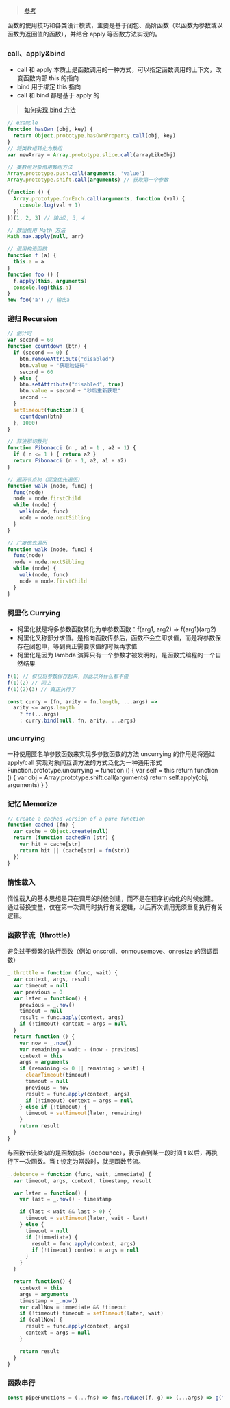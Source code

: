 > [参考](https://juejin.im/post/59eff1fb6fb9a044ff30a942)

函数的使用技巧和各类设计模式，主要是基于闭包、高阶函数（以函数为参数或以函数为返回值的函数），并结合 apply 等函数方法实现的。

### call、apply&bind
- call 和 apply 本质上是函数调用的一种方式，可以指定函数调用的上下文，改变函数内部 this 的指向
- bind 用于绑定 this 指向
- call 和 bind 都是基于 apply 的

> [如何实现 bind 方法](https://zhuanlan.zhihu.com/p/25379434)

```js
// example
function hasOwn (obj, key) {
  return Object.prototype.hasOwnProperty.call(obj, key)
}
// 将类数组转化为数组
var newArray = Array.prototype.slice.call(arrayLikeObj)

// 类数组对象借用数组方法
Array.prototype.push.call(arguments, 'value')
Array.prototype.shift.call(arguments) // 获取第一个参数

(function () {
  Array.prototype.forEach.call(arguments, function (val) {
    console.log(val + 1)
  })
})(1, 2, 3) // 输出2, 3, 4

// 数组借用 Math 方法
Math.max.apply(null, arr)

// 借用构造函数
function f (a) {
  this.a = a
}
function foo () {
  f.apply(this, arguments)
  console.log(this.a)
}
new foo('a') // 输出a
```


### 递归 Recursion

```js
// 倒计时
var second = 60
function countdown (btn) {
  if (second == 0) { 
    btn.removeAttribute("disabled")
    btn.value = "获取验证码" 
    second = 60 
  } else { 
    btn.setAttribute("disabled", true) 
    btn.value = second + "秒后重新获取" 
    second -- 
  } 
  setTimeout(function() { 
    countdown(btn)
  }, 1000)
}

// 菲波那切数列
function Fibonacci (n , a1 = 1 , a2 = 1) {
  if ( n <= 1 ) { return a2 }
  return Fibonacci (n - 1, a2, a1 + a2)
}

// 遍历节点树（深度优先遍历）
function walk (node, func) {
  func(node)
  node = node.firstChild
  while (node) {
    walk(node, func)
    node = node.nextSibling
  }
}

// 广度优先遍历
function walk (node, func) {
  func(node)
  node = node.nextSibling
  while (node) {
    walk(node, func)
    node = node.firstChild
  }
}
```


### 柯里化 Currying

- 柯里化就是将多参数函数转化为单参数函数：f(arg1, arg2) => f(arg1)(arg2)
- 柯里化又称部分求值。是指向函数传参后，函数不会立即求值，而是将参数保存在闭包中，等到真正需要求值的时候再求值
- 柯里化是因为 lambda 演算只有一个参数才被发明的，是函数式编程的一个自然结果

```js
f(1) // 仅仅将参数保存起来，除此以外什么都不做
f(1)(2) // 同上
f(1)(2)(3) // 真正执行了

const curry = (fn, arity = fn.length, ...args) =>
  arity <= args.length
    ? fn(...args)
    : curry.bind(null, fn, arity, ...args)
```


### uncurrying

一种使用匿名单参数函数来实现多参数函数的方法
uncurrying 的作用是将通过 apply/call 实现对象间互调方法的方式泛化为一种通用形式
Function.prototype.uncurrying = function () {
  var self = this
  return function () {
  var obj = Array.prototype.shift.call(arguments)
    return self.apply(obj, arguments)
  }
}


### 记忆 Memorize

```js
// Create a cached version of a pure function
function cached (fn) {
  var cache = Object.create(null)
  return (function cachedFn (str) {
    var hit = cache[str]
    return hit || (cache[str] = fn(str))
  })
}
```


### 惰性载入

  惰性载入的基本思想是只在调用的时候创建，而不是在程序初始化的时候创建。
  通过替换变量，仅在第一次调用时执行有关逻辑，以后再次调用无须重复执行有关逻辑。


### 函数节流（throttle）

避免过于频繁的执行函数（例如 onscroll、onmousemove、onresize 的回调函数）

```js
_.throttle = function (func, wait) {
  var context, args, result
  var timeout = null
  var previous = 0
  var later = function() {
    previous = _.now()
    timeout = null
    result = func.apply(context, args)
    if (!timeout) context = args = null
  }
  return function () {
    var now = _.now()
    var remaining = wait - (now - previous)
    context = this
    args = arguments
    if (remaining <= 0 || remaining > wait) {
      clearTimeout(timeout)
      timeout = null
      previous = now
      result = func.apply(context, args)
      if (!timeout) context = args = null
    } else if (!timeout) {
      timeout = setTimeout(later, remaining)
    }
    return result
  }
}
```
  
与函数节流类似的是函数防抖（debounce），表示直到某一段时间 t 以后，再执行下一次函数。当 t 设定为常数时，就是函数节流。

```js
_.debounce = function (func, wait, immediate) {
  var timeout, args, context, timestamp, result

  var later = function() {
    var last = _.now() - timestamp

    if (last < wait && last > 0) {
      timeout = setTimeout(later, wait - last)
    } else {
      timeout = null
      if (!immediate) {
        result = func.apply(context, args)
        if (!timeout) context = args = null
      }
    }
  }

  return function() {
    context = this
    args = arguments
    timestamp = _.now()
    var callNow = immediate && !timeout
    if (!timeout) timeout = setTimeout(later, wait)
    if (callNow) {
      result = func.apply(context, args)
      context = args = null
    }

    return result
  }
}
```


### 函数串行

```js
const pipeFunctions = (...fns) => fns.reduce((f, g) => (...args) => g(f(...args)))
```